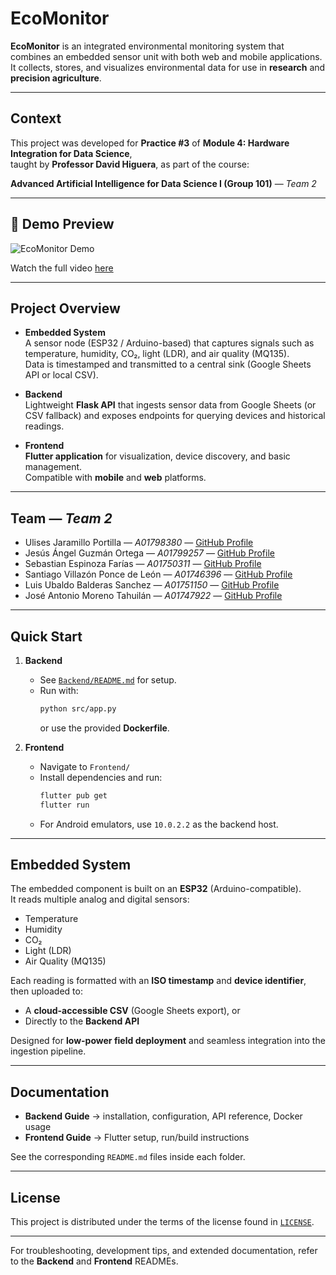 # EcoMonitor

**EcoMonitor** is an integrated environmental monitoring system that combines an embedded sensor unit with both web and mobile applications.  
It collects, stores, and visualizes environmental data for use in **research** and **precision agriculture**.

---

## Context

This project was developed for **Practice #3** of **Module 4: Hardware Integration for Data Science**,  
taught by **Professor David Higuera**, as part of the course:

**Advanced Artificial Intelligence for Data Science I (Group 101)** — *Team 2*

---

## 🎥 Demo Preview

![EcoMonitor Demo](assets/demo.gif)

Watch the full video [here](assets/demo.mp4)

---

## Project Overview

- **Embedded System**  
  A sensor node (ESP32 / Arduino-based) that captures signals such as temperature, humidity, CO₂, light (LDR), and air quality (MQ135).  
  Data is timestamped and transmitted to a central sink (Google Sheets API or local CSV).

- **Backend**  
  Lightweight **Flask API** that ingests sensor data from Google Sheets (or CSV fallback) and exposes endpoints for querying devices and historical readings.

- **Frontend**  
  **Flutter application** for visualization, device discovery, and basic management.  
  Compatible with **mobile** and **web** platforms.

---

## Team — *Team 2*

- Ulises Jaramillo Portilla — *A01798380* — [GitHub Profile](https://github.com/Ulises-JPx)  
- Jesús Ángel Guzmán Ortega — *A01799257* — [GitHub Profile](https://github.com/JesusAGO24)  
- Sebastian Espinoza Farías — *A01750311* — [GitHub Profile](https://github.com/Sebastian-Espinoza-25)  
- Santiago Villazón Ponce de León — *A01746396* — [GitHub Profile](https://github.com/SantiagoVilla09)  
- Luis Ubaldo Balderas Sanchez — *A01751150* — [GitHub Profile](https://github.com/Luiss1715)  
- José Antonio Moreno Tahuilán — *A01747922* — [GitHub Profile](https://github.com/pepemt)  

---

## Quick Start

1. **Backend**  
   - See [`Backend/README.md`](Backend/README.md) for setup.  
   - Run with:  
     ```bash
     python src/app.py
     ```  
     or use the provided **Dockerfile**.

2. **Frontend**  
   - Navigate to `Frontend/`  
   - Install dependencies and run:  
     ```bash
     flutter pub get
     flutter run
     ```  
   - For Android emulators, use `10.0.2.2` as the backend host.

---

## Embedded System

The embedded component is built on an **ESP32** (Arduino-compatible).  
It reads multiple analog and digital sensors:

- Temperature  
- Humidity  
- CO₂  
- Light (LDR)  
- Air Quality (MQ135)

Each reading is formatted with an **ISO timestamp** and **device identifier**, then uploaded to:  
- A **cloud-accessible CSV** (Google Sheets export), or  
- Directly to the **Backend API**  

Designed for **low-power field deployment** and seamless integration into the ingestion pipeline.

---

## Documentation

- **Backend Guide** → installation, configuration, API reference, Docker usage  
- **Frontend Guide** → Flutter setup, run/build instructions  

See the corresponding `README.md` files inside each folder.

---

## License

This project is distributed under the terms of the license found in [`LICENSE`](LICENSE).

---

For troubleshooting, development tips, and extended documentation, refer to the **Backend** and **Frontend** READMEs.
